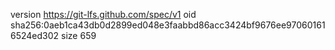 version https://git-lfs.github.com/spec/v1
oid sha256:0aeb1ca43db0d2899ed048e3faabbd86acc3424bf9676ee970601616524ed302
size 659
